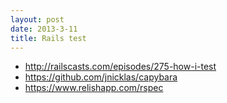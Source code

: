 ```yaml
---
layout: post
date: 2013-3-11
title: Rails test
---
```

- <http://railscasts.com/episodes/275-how-i-test>
- <https://github.com/jnicklas/capybara>
- <https://www.relishapp.com/rspec>

